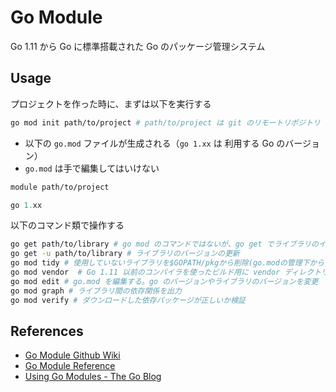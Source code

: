 # Go Module

Go 1.11 から Go に標準搭載された Go のパッケージ管理システム

## Usage

プロジェクトを作った時に、まずは以下を実行する

```sh
go mod init path/to/project # path/to/project は git のリモートリポジトリ
```

- 以下の `go.mod` ファイルが生成される（`go 1.xx` は 利用する Go のバージョン）
- `go.mod` は手で編集してはいけない

```gomodule:go.mod
module path/to/project

go 1.xx
```

以下のコマンド類で操作する

```sh
go get path/to/library # go mod のコマンドではないが、go get でライブラリのインストール・ビルドが行われ、$GOPATH/pkg に使用しているバージョンごとに保存される。`go.sum` が生成される
go get -u path/to/library # ライブラリのバージョンの更新
go mod tidy # 使用していないライブラリを$GOPATH/pkgから削除(go.modの管理下からも消される)
go mod vendor  # Go 1.11 以前のコンパイラを使ったビルド用に vendor ディレクトリを作成
go mod edit # go.mod を編集する。go のバージョンやライブラリのバージョンを変更
go mod graph # ライブラリ間の依存関係を出力
go mod verify # ダウンロードした依存パッケージが正しいか検証
```

## References

- [Go Module Github Wiki](https://github.com/golang/go/wiki/Modules)
- [Go Module Reference](https://golang.org/ref/mod)
- [Using Go Modules - The Go Blog](https://blog.golang.org/using-go-modules)
